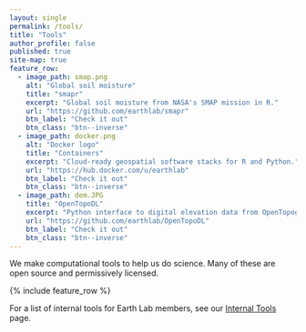 ```yaml
---
layout: single
permalink: /tools/
title: "Tools"
author_profile: false
published: true
site-map: true
feature_row:
  - image_path: smap.png
    alt: "Global soil moisture"
    title: "smapr"
    excerpt: "Global soil moisture from NASA's SMAP mission in R."
    url: "https://github.com/earthlab/smapr"
    btn_label: "Check it out"
    btn_class: "btn--inverse"
  - image_path: docker.png
    alt: "Docker logo"
    title: "Containers"
    excerpt: "Cloud-ready geospatial software stacks for R and Python."
    url: "https://hub.docker.com/u/earthlab"
    btn_label: "Check it out"
    btn_class: "btn--inverse"
  - image_path: dem.JPG
    title: "OpenTopoDL"
    excerpt: "Python interface to digital elevation data from OpenTopography."
    url: "https://github.com/earthlab/OpenTopoDL"
    btn_label: "Check it out"
    btn_class: "btn--inverse"
---
```


We make computational tools to help us do science. 
Many of these are open source and permissively licensed. 

{% include feature_row %}

For a list of internal tools for Earth Lab members, see our [Internal Tools](/internal-tools/) page.
